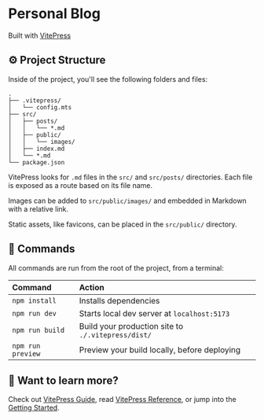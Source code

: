 # Personal Blog

Built with [VitePress](https://vitepress.dev)

## ⚙️ Project Structure

Inside of the project, you'll see the following folders and files:

```
.
├── .vitepress/
│   └── config.mts
├── src/
│   ├── posts/
│   │   └── *.md
│   ├── public/
│   │   └── images/
│   ├── index.md
│   └── *.md
└── package.json
```

VitePress looks for `.md` files in the `src/` and `src/posts/` directories. Each file is exposed as a route based on its file name.

Images can be added to `src/public/images/` and embedded in Markdown with a relative link.

Static assets, like favicons, can be placed in the `src/public/` directory.

## 🔨 Commands

All commands are run from the root of the project, from a terminal:

| Command           | Action                                             |
| :---------------- | :------------------------------------------------- |
| `npm install`     | Installs dependencies                              |
| `npm run dev`     | Starts local dev server at `localhost:5173`        |
| `npm run build`   | Build your production site to `./.vitepress/dist/` |
| `npm run preview` | Preview your build locally, before deploying       |

## 👀 Want to learn more?

Check out [VitePress Guide](https://vitepress.dev/guide/what-is-vitepress), read [VitePress Reference](https://vitepress.dev/reference/site-config), or jump into the [Getting Started](https://vitepress.dev/guide/getting-started).

